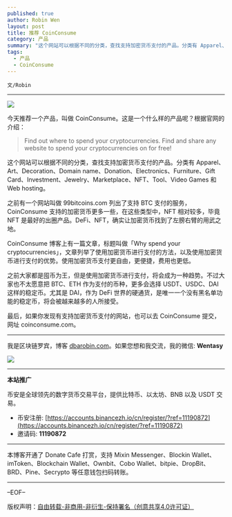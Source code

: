 ```yaml
---
published: true
author: Robin Wen
layout: post
title: 推荐 CoinConsume
category: 产品
summary: "这个网站可以根据不同的分类，查找支持加密货币支付的产品。分类有 Apparel、Art、Decoration、Domain name、Donation、Electronics、Furniture、Gift Card、Investment、Jewelry、Marketplace、NFT、Tool、Video Games 和 Web hosting。最后，如果你发现有支持加密货币支付的网站，也可以去 CoinConsume 提交，网址 coinconsume.com。"
tags:
  - 产品
  - CoinConsume
---
```


`文/Robin`

***

![](https://cdn.dbarobin.com/oehgut6.png)

今天推荐一个产品，叫做 CoinConsume。这是一个什么样的产品呢？根据官网的介绍：

> Find out where to spend your cryptocurrencies. Find and share any website to spend your cryptocurrencies on for free!

这个网站可以根据不同的分类，查找支持加密货币支付的产品。分类有 Apparel、Art、Decoration、Domain name、Donation、Electronics、Furniture、Gift Card、Investment、Jewelry、Marketplace、NFT、Tool、Video Games 和 Web hosting。

之前有一个网站叫做 99bitcoins.com 列出了支持 BTC 支付的服务，CoinConsume 支持的加密货币更多一些，在这些类型中，NFT 相对较多，毕竟 NFT 是最好的出圈产品。DeFi、NFT，确实让加密货币找到了左膀右臂的用武之地。

CoinConsume 博客上有一篇文章，标题叫做「Why spend your cryptocurrencies」，文章列举了使用加密货币进行支付的方法，以及使用加密货币进行支付的优势。使用加密货币支付更自由，更便捷，费用也更低。

之前大家都是囤币为王，但是使用加密货币进行支付，将会成为一种趋势。不过大家也不太愿意把 BTC、ETH 作为支付的币种，更多会选择 USDT、USDC、DAI 这样的稳定币。尤其是 DAI，作为 DeFi 世界的硬通货，是唯一一个没有黑名单功能的稳定币，将会被越来越多的人所接受。

最后，如果你发现有支持加密货币支付的网站，也可以去 CoinConsume 提交，网址 coinconsume.com。

***

我是区块链罗宾，博客 [dbarobin.com](https://dbarobin.com/)。如果您想和我交流，我的微信: **Wentasy**

![](https://cdn.dbarobin.com/v4yywe2.png)

***

**本站推广**

币安是全球领先的数字货币交易平台，提供比特币、以太坊、BNB 以及 USDT 交易。

* 币安注册: [https://accounts.binancezh.io/cn/register/?ref=11190872](https://accounts.binancezh.io/cn/register/?ref=11190872)
* 邀请码: **11190872**

***

本博客开通了 Donate Cafe 打赏，支持 Mixin Messenger、Blockin Wallet、imToken、Blockchain Wallet、Ownbit、Cobo Wallet、bitpie、DropBit、BRD、Pine、Secrypto 等任意钱包扫码转账。

<center>
    <div class="--donate-button"
         data-button-id="f8b9df0d-af9a-460d-8258-d3f435445075"
    ></div>
</center>

***

–EOF–

版权声明：[自由转载-非商用-非衍生-保持署名（创意共享4.0许可证）](http://creativecommons.org/licenses/by-nc-nd/4.0/deed.zh)